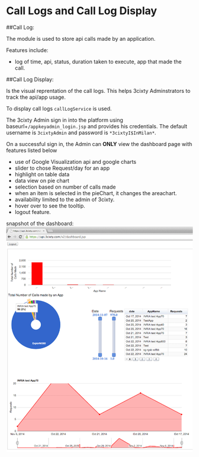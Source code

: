 Call Logs and Call Log Display
==============================

##Call Log:

The module is used to store api calls made by an application.

Features include:

- log of time, api, status, duration taken to execute, app that made the call.


##Call Log Display:

Is the visual reprentation of the call logs. This helps 3cixty Adminstrators to track the api/app usage.

To display call logs `callLogService` is used. 

The 3cixty Admin sign in into the platform using baseurl+`/appkeyadmin_login.jsp` and provides his credentials. The default username is `3cixtyAdmin` and password is `*3cixtyI$InMilan*`.

On a successful sign in, the Admin can **ONLY** view the dashboard page with features listed below

- use of Google Visualization api and google charts
- slider to chose Request/day for an app
- highlight on table data
- data view on pie chart 
- selection based on number of calls made
- when an item is selected in the pieChart, it changes the areachart.
- availability limited to the admin of 3cixty.
- hover over to see the tooltip.
- logout feature.

snapshot of the dashboard:
![alt tag](https://github.com/3cixty/querymanager/blob/master/calllog/image/dashboard.png)
